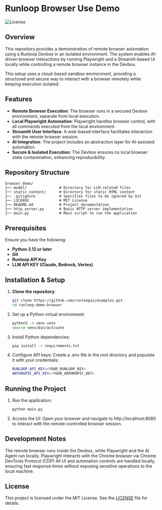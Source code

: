 # Runloop Browser Use Demo

![License](https://img.shields.io/badge/license-MIT-blue.svg)

## Overview

This repository provides a demonstration of remote browser automation using a Runloop Devbox in an isolated environment. The system enables AI-driven browser interactions by running Playwright and a Streamlit-based UI locally while controlling a remote browser instance in the Devbox.

This setup uses a cloud-based sandbox environment, providing a structured and secure way to interact with a browser remotely while keeping execution isolated.

## Features

- **Remote Browser Execution**: The browser runs in a secured Devbox environment, separate from local execution.
- **Local Playwright Automation**: Playwright handles browser control, with all commands executed from the local environment.
- **Streamlit User Interface**: A web-based interface facilitates interaction with the remote browser session.
- **AI Integration**: The project includes an abstraction layer for AI-assisted automation.
- **Secure & Isolated Execution**: The Devbox ensures no local browser state contamination, enhancing reproducibility.

## Repository Structure
```
browser_demo/
├── model/               # Directory for LLM-related files
├── static_content/      # Directory for static HTML content
├── .gitignore           # Specifies files to be ignored by Git
├── LICENSE              # MIT License
├── README.md            # Project documentation
├── http_server.py       # Basic HTTP server implementation
├── main.py              # Main script to run the application
```


## Prerequisites

Ensure you have the following:
- **Python 3.12 or later**
- **Git**
- **Runloop API Key**
- **LLM API KEY (Claude, Bedrock, Vertex)**


## Installation & Setup

1. **Clone the repository**:
   ```sh
   git clone https://github.com/runloopai/examples.git
   cd runloop-demo-browser

2. Set up a Python virtual environment:
    ```sh
    python3 -m venv venv
    source venv/bin/activate
    ```
3. Install Python dependencies:
    ```sh
    pip install -r requirements.txt
    ```
4. Configure API keys: Create a .env file in the root directory and populate it with your credentials:
    ```sh
    RUNLOOP_API_KEY=<YOUR_RUNLOOP_KEY>
    ANTHROPIC_API_KEY=<YOUR_ANTHROPIC_KEY>
    ```

## **Running the Project**

1. Run the application:
    ```bash
    python main.py
    ```
2. Access the UI:
    Open your browser and navigate to http://localhost:8080 to interact with the remote-controlled browser session.

## **Development Notes**

The remote browser runs inside the Devbox, while Playwright and the AI Agent run locally.
Playwright interacts with the Chrome browser via Chrome DevTools Protocol (CDP)
All UI and automation controls are handled locally, ensuring fast response times without exposing sensitive operations to the local machine.

## **License**
This project is licensed under the MIT License. See the [LICENSE](LICENSE) file for details.
